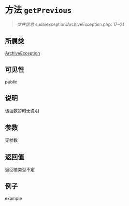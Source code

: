 # 方法 `getPrevious`



> *文件信息* suda\exception\ArchiveException.php: 17~21

## 所属类 

[ArchiveException](../ArchiveException.md)

## 可见性

 public 

## 说明

该函数暂时无说明


## 参数


无参数


## 返回值

返回值类型不定


## 例子

example